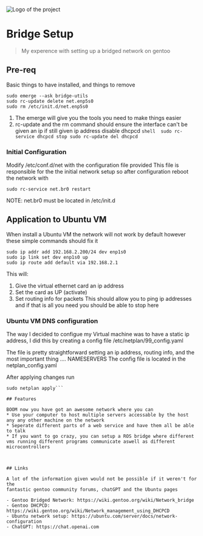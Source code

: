 ![Logo of the project](https://github.com/OriginalOrangeXD/gentooBridge/master/penguin.png)

# Bridge Setup 
> My experence with setting up a bridged network on gentoo 

## Pre-req 

Basic things to have installed, and things to remove
```shell
sudo emerge --ask bridge-utils
sudo rc-update delete net.enp5s0
sudo rm /etc/init.d/net.enp5s0
```

1. The emerge will give you the tools you need to make things easier
2. rc-update and the rm command should ensure the interface can't be given an ip
    if still given ip address disable dhcpcd
        ```shell 
        sudo rc-service dhcpcd stop
        sudo rc-update del dhcpcd
        ```


### Initial Configuration

Modify /etc/conf.d/net with the configuration file provided
This file is responsible for the the initial network setup so after configuration
reboot the network with 
```shell
sudo rc-service net.br0 restart
```
NOTE: net.br0 must be located in /etc/init.d

## Application to Ubuntu VM

When install a Ubuntu VM the network will not work by default however these simple commands should fix it
```shell
sudo ip addr add 192.168.2.200/24 dev enp1s0
sudo ip link set dev enp1s0 up
sudo ip route add default via 192.168.2.1
```
This will:
1. Give the virtual ethernet card an ip address
2. Set the card as UP (activate)
3. Set routing info for packets
This should allow you to ping ip addresses and if that is all you need you should be able to stop here

### Ubuntu VM DNS configuration
The way I decided to configue my Virtual machine was to have a static ip address, I did this by creating a config file
/etc/netplan/99_config.yaml

The file is pretty straightforward setting an ip address, routing info, and the most important thing ....  NAMESERVERS
The config file is located in the netplan_config.yaml

After applying changes run 
```shell
sudo netplan apply```

## Features

BOOM now you have got an awesome network where you can
* Use your computer to host multiple servers accessable by the host any any other machine on the network
* Seperate different parts of a web service and have them all be able to talk
* If you want to go crazy, you can setup a ROS bridge where different vms running different programs communicate aswell as different microcontrollers



## Links

A lot of the information given would not be possible if it weren't for the 
fantastic gentoo community forums, chatGPT and the Ubuntu pages

- Gentoo Bridged Network: https://wiki.gentoo.org/wiki/Network_bridge
- Gentoo DHCPCD: https://wiki.gentoo.org/wiki/Network_management_using_DHCPCD 
- Ubuntu network setup: https://ubuntu.com/server/docs/network-configuration 
- ChatGPT: https://chat.openai.com 
